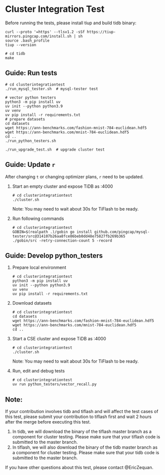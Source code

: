 # Cluster Integration Test

Before running the tests, please install tiup and build tidb binary:
```shell
curl --proto '=https' --tlsv1.2 -sSf https://tiup-mirrors.pingcap.com/install.sh | sh
source .bash_profile
tiup --version

# cd tidb
make
```

## Guide: Run tests

```shell
# cd clusterintegrationtest
./run_mysql_tester.sh  # mysql-tester test

# vector python testers
python3 -m pip install uv
uv init --python python3.9
uv venv
uv pip install -r requirements.txt
# prepare datasets
cd datasets
wget https://ann-benchmarks.com/fashion-mnist-784-euclidean.hdf5
wget https://ann-benchmarks.com/mnist-784-euclidean.hdf5
cd ..
./run_python_testers.sh

./run_upgrade_test.sh  # upgrade cluster test
```

## Guide: Update `r`

After changing `t` or changing optimizer plans, `r` need to be updated.

1. Start an empty cluster and expose TiDB as :4000

   ```shell
   # cd clusterintegrationtest
   ./cluster.sh
   ```

   Note: You may need to wait about 30s for TiFlash to be ready.

2. Run following commands

   ```shell
   # cd clusterintegrationtest
   GOBIN=$(realpath .)/gobin go install github.com/pingcap/mysql-tester/src@314107b26aa8fce86beb0dd48e75827fb269b365
   ./gobin/src -retry-connection-count 5 -record
   ```

## Guide: Develop python_testers

1. Prepare local environment

   ```shell
   # cd clusterintegrationtest
   python3 -m pip install uv
   uv init --python python3.9
   uv venv
   uv pip install -r requirements.txt
   ```

2. Download datasets

   ```shell
   # cd clusterintegrationtest
   cd datasets
   wget https://ann-benchmarks.com/fashion-mnist-784-euclidean.hdf5
   wget https://ann-benchmarks.com/mnist-784-euclidean.hdf5
   cd ..
   ```

3. Start a CSE cluster and expose TiDB as :4000

   ```shell
   # cd clusterintegrationtest
   ./cluster.sh
   ```

   Note: You may need to wait about 30s for TiFlash to be ready.

4. Run, edit and debug tests

   ```shell
   # cd clusterintegrationtest
   uv run python_testers/vector_recall.py
   ```

## Note:
If your contribution involves tidb and tiflash and will affect the test cases of this test, please submit your contribution to tiflash first and wait 2 hours after the merge before executing this test.


1. In tidb, we will download the binary of the tiflash master branch as a component for cluster testing. Please make sure that your tiflash code is submitted to the master branch.
2. In tiflash, we will also download the binary of the tidb master branch as a component for cluster testing. Please make sure that your tidb code is submitted to the master branch.

If you have other questions about this test, please contact @EricZequan.